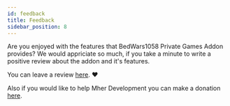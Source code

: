 ```yaml
---
id: feedback
title: Feedback
sidebar_position: 8
---
```


Are you enjoyed with the features that BedWars1058 Private Games Addon provides? We would appriciate so much, if you take a minute to write a positive review about the addon and it's features.

You can leave a review [here](https://polymart.org/r/1620/reviews#write). ❤️

Also if you would like to help Mher Development you can make a donation [here](https://www.mher.club/donate).